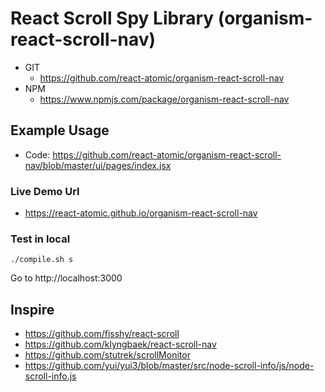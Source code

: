 React Scroll Spy Library (organism-react-scroll-nav) 
===============
   * GIT
      * https://github.com/react-atomic/organism-react-scroll-nav
   * NPM
      * https://www.npmjs.com/package/organism-react-scroll-nav

## Example Usage
* Code: https://github.com/react-atomic/organism-react-scroll-nav/blob/master/ui/pages/index.jsx

### Live Demo Url
* https://react-atomic.github.io/organism-react-scroll-nav

### Test in local
```
./compile.sh s
```

Go to http://localhost:3000




## Inspire
* https://github.com/fisshy/react-scroll
* https://github.com/klyngbaek/react-scroll-nav
* https://github.com/stutrek/scrollMonitor
* https://github.com/yui/yui3/blob/master/src/node-scroll-info/js/node-scroll-info.js

